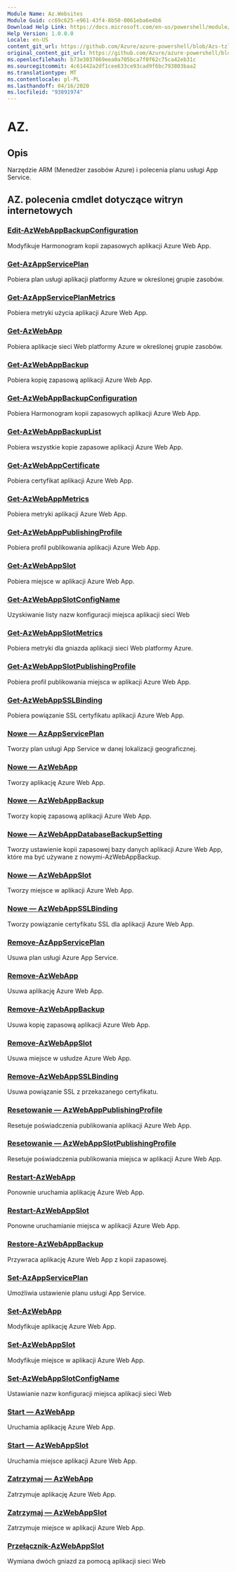 ```yaml
---
Module Name: Az.Websites
Module Guid: cc69c625-e961-43f4-8b50-0061eba6e4b6
Download Help Link: https://docs.microsoft.com/en-us/powershell/module/Az.websites
Help Version: 1.0.0.0
Locale: en-US
content_git_url: https://github.com/Azure/azure-powershell/blob/Azs-tzl/src/Websites/Websites/help/Az.Websites.md
original_content_git_url: https://github.com/Azure/azure-powershell/blob/Azs-tzl/src/Websites/Websites/help/Az.Websites.md
ms.openlocfilehash: b73e3037869eea0a705bca7f0f62c75ca42eb31c
ms.sourcegitcommit: 4c61442a2df1cee633ce93cad9f6bc793803baa2
ms.translationtype: MT
ms.contentlocale: pl-PL
ms.lasthandoff: 04/16/2020
ms.locfileid: "93891974"
---
```

# AZ.
## Opis
Narzędzie ARM (Menedżer zasobów Azure) i polecenia planu usługi App Service.

## AZ. polecenia cmdlet dotyczące witryn internetowych
### [Edit-AzWebAppBackupConfiguration](Edit-AzWebAppBackupConfiguration.md)
Modyfikuje Harmonogram kopii zapasowych aplikacji Azure Web App.

### [Get-AzAppServicePlan](Get-AzAppServicePlan.md)
Pobiera plan usługi aplikacji platformy Azure w określonej grupie zasobów.

### [Get-AzAppServicePlanMetrics](Get-AzAppServicePlanMetrics.md)
Pobiera metryki użycia aplikacji Azure Web App.

### [Get-AzWebApp](Get-AzWebApp.md)
Pobiera aplikacje sieci Web platformy Azure w określonej grupie zasobów.

### [Get-AzWebAppBackup](Get-AzWebAppBackup.md)
Pobiera kopię zapasową aplikacji Azure Web App.

### [Get-AzWebAppBackupConfiguration](Get-AzWebAppBackupConfiguration.md)
Pobiera Harmonogram kopii zapasowych aplikacji Azure Web App.

### [Get-AzWebAppBackupList](Get-AzWebAppBackupList.md)
Pobiera wszystkie kopie zapasowe aplikacji Azure Web App.

### [Get-AzWebAppCertificate](Get-AzWebAppCertificate.md)
Pobiera certyfikat aplikacji Azure Web App.

### [Get-AzWebAppMetrics](Get-AzWebAppMetrics.md)
Pobiera metryki aplikacji Azure Web App.

### [Get-AzWebAppPublishingProfile](Get-AzWebAppPublishingProfile.md)
Pobiera profil publikowania aplikacji Azure Web App.

### [Get-AzWebAppSlot](Get-AzWebAppSlot.md)
Pobiera miejsce w aplikacji Azure Web App.

### [Get-AzWebAppSlotConfigName](Get-AzWebAppSlotConfigName.md)
Uzyskiwanie listy nazw konfiguracji miejsca aplikacji sieci Web

### [Get-AzWebAppSlotMetrics](Get-AzWebAppSlotMetrics.md)
Pobiera metryki dla gniazda aplikacji sieci Web platformy Azure.

### [Get-AzWebAppSlotPublishingProfile](Get-AzWebAppSlotPublishingProfile.md)
Pobiera profil publikowania miejsca w aplikacji Azure Web App.

### [Get-AzWebAppSSLBinding](Get-AzWebAppSSLBinding.md)
Pobiera powiązanie SSL certyfikatu aplikacji Azure Web App.

### [Nowe — AzAppServicePlan](New-AzAppServicePlan.md)
Tworzy plan usługi App Service w danej lokalizacji geograficznej.

### [Nowe — AzWebApp](New-AzWebApp.md)
Tworzy aplikację Azure Web App.

### [Nowe — AzWebAppBackup](New-AzWebAppBackup.md)
Tworzy kopię zapasową aplikacji Azure Web App.

### [Nowe — AzWebAppDatabaseBackupSetting](New-AzWebAppDatabaseBackupSetting.md)
Tworzy ustawienie kopii zapasowej bazy danych aplikacji Azure Web App, które ma być używane z nowymi-AzWebAppBackup.

### [Nowe — AzWebAppSlot](New-AzWebAppSlot.md)
Tworzy miejsce w aplikacji Azure Web App.

### [Nowe — AzWebAppSSLBinding](New-AzWebAppSSLBinding.md)
Tworzy powiązanie certyfikatu SSL dla aplikacji Azure Web App.

### [Remove-AzAppServicePlan](Remove-AzAppServicePlan.md)
Usuwa plan usługi Azure App Service.

### [Remove-AzWebApp](Remove-AzWebApp.md)
Usuwa aplikację Azure Web App.

### [Remove-AzWebAppBackup](Remove-AzWebAppBackup.md)
Usuwa kopię zapasową aplikacji Azure Web App.

### [Remove-AzWebAppSlot](Remove-AzWebAppSlot.md)
Usuwa miejsce w usłudze Azure Web App.

### [Remove-AzWebAppSSLBinding](Remove-AzWebAppSSLBinding.md)
Usuwa powiązanie SSL z przekazanego certyfikatu.

### [Resetowanie — AzWebAppPublishingProfile](Reset-AzWebAppPublishingProfile.md)
Resetuje poświadczenia publikowania aplikacji Azure Web App.

### [Resetowanie — AzWebAppSlotPublishingProfile](Reset-AzWebAppSlotPublishingProfile.md)
Resetuje poświadczenia publikowania miejsca w aplikacji Azure Web App.

### [Restart-AzWebApp](Restart-AzWebApp.md)
Ponownie uruchamia aplikację Azure Web App.

### [Restart-AzWebAppSlot](Restart-AzWebAppSlot.md)
Ponowne uruchamianie miejsca w aplikacji Azure Web App.

### [Restore-AzWebAppBackup](Restore-AzWebAppBackup.md)
Przywraca aplikację Azure Web App z kopii zapasowej.

### [Set-AzAppServicePlan](Set-AzAppServicePlan.md)
Umożliwia ustawienie planu usługi App Service.

### [Set-AzWebApp](Set-AzWebApp.md)
Modyfikuje aplikację Azure Web App.

### [Set-AzWebAppSlot](Set-AzWebAppSlot.md)
Modyfikuje miejsce w aplikacji Azure Web App.

### [Set-AzWebAppSlotConfigName](Set-AzWebAppSlotConfigName.md)
Ustawianie nazw konfiguracji miejsca aplikacji sieci Web

### [Start — AzWebApp](Start-AzWebApp.md)
Uruchamia aplikację Azure Web App.

### [Start — AzWebAppSlot](Start-AzWebAppSlot.md)
Uruchamia miejsce aplikacji Azure Web App.

### [Zatrzymaj — AzWebApp](Stop-AzWebApp.md)
Zatrzymuje aplikację Azure Web App.

### [Zatrzymaj — AzWebAppSlot](Stop-AzWebAppSlot.md)
Zatrzymuje miejsce w aplikacji Azure Web App.

### [Przełącznik-AzWebAppSlot](Switch-AzWebAppSlot.md)
Wymiana dwóch gniazd za pomocą aplikacji sieci Web

